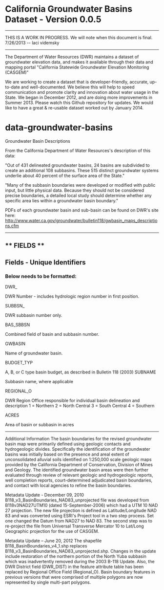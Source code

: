 # California Groundwater Basins Dataset - Version 0.0.5
--------------------------------------------------------------------------------

THIS IS A WORK IN PROGRESS. We will note when this document is final. 7/26/2013 -- laci videmsky

--------------------------------------------------------------------------------

The Department of Water Resources (DWR) maintains a dataset of groundwater elevation data, and makes it available through their data and mapping portal "California Statewide Groundwater Elevation Monitoring (CASGEM)"

We are working to create a dataset that is developer-friendly, accurate, up-to-date and well-documented. We believe this will help to speed communication and promote clarity and innovation about water usage in the State. We began in December 2012, and are doing more improvements in Summer 2013. Please watch this Github repository for updates. We would like to have a great & re-usable dataset worked out by January 2014.


data-groundwater-basins
==============================

Groundwater Basin Descriptions


From the California Department of Water Resources's description of this data:

"Out of 431 delineated groundwater basins, 24 basins are subdivided to create an additional 108 subbasins. These 515 distinct groundwater systems underlie about 40 percent of the surface area of the State."

"Many of the subbasin boundaries were developed or modified with public input, but little physical data. Because they should not be considered precise boundaries, a detailed local study should determine whether any specific area lies within a groundwater basin boundary."

PDFs of each groundwater basin and sub-basin can be found on DWR's site here:
http://www.water.ca.gov/groundwater/bulletin118/gwbasin_maps_descriptions.cfm


--------------------------------------------------------------------------------
** FIELDS **
--------------------------------------------------------------------------------

## Fields - Unique Identifiers

### Below needs to be formatted:


DWR_

DWR Number - includes hydrologic region number in first position.

SUBBSN_

DWR subbasin number only.

BAS_SBBSN

Combined field of basin and subbasin number.

GWBASIN

Name of groundwater basin.

BUDGET_TYP

A, B, or C type basin budget, as described in Bulletin 118 (2003)
SUBNAME

Subbasin name, where applicable

REGIONAL_O

DWR Region Office responsible for individual basin delineation and description
1 = Northern
2 = North Central
3 = South Central
4 = Southern

ACRES

Area of basin or subbasin in acres

--------------------------------------------------------------------------------

Additional Information
The basin boundaries for the revised groundwater basin map were primarily defined using geologic contacts and hydrogeologic divides. Specifically the identification of the groundwater basins was initially based on the presence and areal extent of unconsolidated alluvial soils identified on 1:250,000 scale geologic maps provided by the California Department of Conservation, Division of Mines and Geology. The identified groundwater basin areas were then further evaluated through review of relevant geologic and hydrogeologic reports, well completion reports, court-determined adjudicated basin boundaries, and contact with local agencies to refine the basin boundaries.

Metadata Update - December 09, 2010
B118_v3_BasinBoundaries_NAD83_unprojected file was developed from B118v3NAD27UTM10 (dated 15-September-2006) which had a UTM 10 NAD 27 projection. The new file projection is defined as Latitude/Longitude NAD 83 and was converted using ESRI's Project tool in a two step process. Set one changed the Datum from NAD27 to NAD 83. The second step was to re-project the file from Universal Transverse Mercator 10 to Lat/Long Geographic projection for the use of CASGEM.

Metadata Update – June 20, 2012
The shapefile B118_BasinBoundaries_v4_1.shp  replaces B118_v3_BasinBoundaries_NAD83_unprojected.shp.   Changes in the update include restoration of the northern portion of the North Yuba subbasin which was inadvertently removed during the 2003 B-118 Update.  Also, the DWR District field (DWR_DIST) in the feature attribute table has been replaced by Regional Office Field (Regional_O).  Basin boundary features in previous versions that were comprised of multiple polygons are now represented by single multi-part polygons.